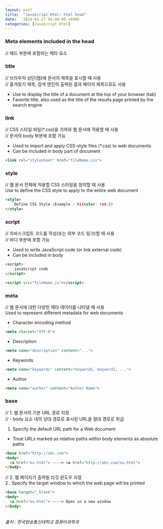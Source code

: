 ```yaml
---
layout: post
title:  "JavaScript Html: html head"
date:   2024-02-27 09:00:00 +0900
categories: [JavaScript Html]
---
```


### Meta elements included in the head   
// 헤드 부분에 포함되는 메타 요소   
   
### title   
// 브라우저 상단(탭)에 문서의 제목을 표시할 때 사용   
// 즐겨찾기 제목, 검색 엔진의 출력된 결과 페이지 제목으로도 사용   
- Use to display the title of a document at the top of your browser (tab)   
- Favorite title, also used as the title of the results page printed by the search engine   
   
### link   
// CSS 스타일 파일(*.css)을 가져와 웹 문서에 적용할 때 사용   
// 문서의 body 부분에 포함 가능   
- Used to import and apply CSS-style files (*.css) to web documents   
- Can be included in body part of document   
   
```html
<link rel="stylesheet" href="fileName.css">
``` 
   
### style   
// 웹 문서 전체에 적용할 CSS 스타일을 정의할 때 사용   
Use to define the CSS style to apply to the entire web document   
   
```html
<style>
    Define CSS Style (Example : h1{color: red;})
</style>
```
   
### script   
// 자바스크립트 코드를 작성(또는 외부 코드 링크)할 때 사용   
// 바디 부분에 포함 가능   
- Used to write JavaScript code (or link external code)   
- Can be included in body   
   
```html
<script>
    javaScript code
</script>
```
   
```html
<script src="fileName.js"></script>
```
   
### meta   
// 웹 문서에 대한 다양한 메타 데이터를 나타낼 때 사용   
Used to represent different metadata for web documents   
   
- Character encoding method   
   
```html
<meta charset="UTF-8">
```
- Description
   
```html
<meta name="description" content="...">
```
   
- Keywords
   
```html
<meta name="keywords" content="keyword1, keyword2, ...">
```
   
- Author   
   
```html
<meta name="author" content="Author Name">
```
   
### base   
// 1. 웹 문서의 기본 URL 경로 지정   
// - body 요소 내의 상대 경로로 표시된 URL을 절대 경로로 취급   
1. Specify the default URL path for a Web document   
  - Treat URLs marked as relative paths within body elements as absolute paths   
   
```html
<base href="http://abc.com">
<body>
  <a href="ex.html"> ----> <a href="http://abc.com/ex.html">
</body>
```
   
// 2. 웹 페이지가 출력될 타깃 윈도우 지정   
2 . Specify the target window to which the web page will be printed   
   
```html
<base target="_blank">
<body>
  <a href="ex.html"> ----> Open in a new window
</body>
```
   
<br />
<cite>출처 : 한국방송통신대학교 컴퓨터과학과</cite>
